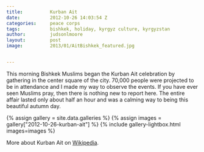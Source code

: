 ```yaml
---
title:			Kurban Ait
date:			2012-10-26 14:03:54 Z
categories:		peace corps
tags:			bishkek, holiday, kyrgyz culture, kyrgyzstan
author:			judsonlmoore
layout:			post
image:			2013/01/AitBishkek_featured.jpg


---
```


This morning Bishkek Muslims began the Kurban Ait celebration by gathering in the center square of the city. 70,000 people were projected to be in attendance and I made my way to observe the events. If you have ever seen Muslims pray, then there is nothing new to report here. The entire affair lasted only about half an hour and was a calming way to being this beautiful autumn day.

{% assign gallery = site.data.galleries %}
{% assign images = gallery["2012-10-26-kurban-ait"] %}
{% include gallery-lightbox.html images=images %}

More about Kurban Ait on [Wikipedia](http://en.wikipedia.org/wiki/Kurban_Ait).
